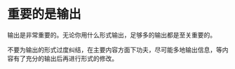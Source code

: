 # 重要的是输出

输出是非常重要的。无论你用什么形式输出，足够多的输出都是至关重要的。

不要为输出的形式过度纠结，在主要内容方面下功夫，尽可能多地输出信息，等内容有了充分的输出后再进行形式的修改。